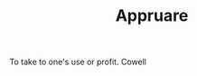 ---
title: Appruare
letter: A
permalink: "/definitions/bld-appruare.html"
body: To take to one's use or profit. Cowell
published_at: '2018-07-07'
source: Black's Law Dictionary 2nd Ed (1910)
layout: post
---